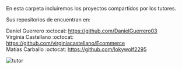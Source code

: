 En esta carpeta incluiremos los proyectos compartidos por los tutores. <br>

Sus repositorios de encuentran en: <br>

Daniel Guerrero :octocat: https://github.com/DanielGuerrero03 <br>
Virginia Castellano :octocat: https://github.com/virginiacastellano/Ecommerce <br>
Matías Carballo :octocat: https://github.com/lokywolf2295 <br>

![tutor](https://github.com/CodeSystem2022/InfinityCode-4to-Semestre/assets/103860123/e63a9d37-3445-46cd-a889-f22537e9c792)
